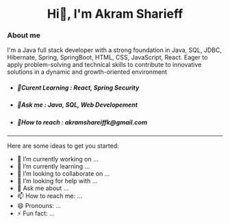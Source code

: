 <h1 align="center">Hi👋, I'm Akram Sharieff </h1> 
<h3>About me</h3>
I'm a Java full stack developer with a strong foundation in Java, SQL, JDBC, Hibernate, Spring, SpringBoot, HTML, CSS, JavaScript, React. Eager to apply problem-solving and technical skills to contribute to innovative solutions in a dynamic and growth-oriented environment

<ul>
  <li>
    <h5>🧾Curent Learning : React, Spring Security</h5></li>
   <li> <h5>💭Ask me : Java, SQL, Web Developement </h5></li>
    <li> <h5>📩How to reach : akramshareiffk@gmail.com </h5> </li>
  
</ul>
<hr>
Here are some ideas to get you started:

- 🔭 I’m currently working on ...
- 🌱 I’m currently learning ...
- 👯 I’m looking to collaborate on ...
- 🤔 I’m looking for help with ...
- 💬 Ask me about ...
- 📫 How to reach me: ...
- 😄 Pronouns: ...
- ⚡ Fun fact: ...

